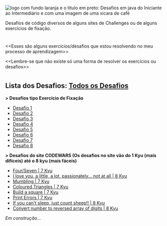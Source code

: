 ![logo com fundo laranja e o título em preto: Desafios em java do Iniciante ao Intermediário e com uma imagem de uma xicara de café](https://user-images.githubusercontent.com/77463370/201490912-bee87527-6bf1-4d6f-9e61-f82a814eca17.png)

Desafios de código diversos de alguns sites de Challenges ou de alguns exercícios de fixação.
#

<<Esses são alguns exercícios/desafios que estou resolvendo no meu processo de aprendizagem>>

<<Lembre-se que não existe só uma forma de resolver os exercícios ou desafios>>
#
## Lista dos Desafios: [Todos os Desafios](https://github.com/AyneNatal/Desafios-de-Codigo-em-JAVA-Nivel-Iniciante-a-Intermediario-/tree/main/src/desafios)


**> Desafios tipo Exercício de Fixação**
* [Desafio 1](https://github.com/AyneNatal/Desafios-de-Codigo-em-JAVA-Nivel-Iniciante-a-Intermediario-/blob/main/src/desafios/diversos/Desafio1.java)
* [Desafio 2](https://github.com/AyneNatal/Desafios-de-Codigo-em-JAVA-Nivel-Iniciante-a-Intermediario-/blob/main/src/desafios/diversos/Desafio2.java)
* [Desafio 3](https://github.com/AyneNatal/Desafios-de-Codigo-em-JAVA-Nivel-Iniciante-a-Intermediario-/blob/main/src/desafios/diversos/Desafio3.java)
* [Desafio 4](https://github.com/AyneNatal/Desafios-de-Codigo-em-JAVA-Nivel-Iniciante-a-Intermediario-/blob/main/src/desafios/diversos/Desafio4.java)
* [Desafio 5](https://github.com/AyneNatal/Desafios-de-Codigo-em-JAVA-Nivel-Iniciante-a-Intermediario-/blob/main/src/desafios/diversos/Desafio5.java)
* [Desafio 6](https://github.com/AyneNatal/Desafios-de-Codigo-em-JAVA-Nivel-Iniciante-a-Intermediario-/blob/main/src/desafios/diversos/Desafio6.java)
* [Desafio 7](https://github.com/AyneNatal/Desafios-de-Codigo-em-JAVA-Nivel-Iniciante-a-Intermediario-/blob/main/src/desafios/diversos/Desafio7.java)
* [Desafio 8](https://github.com/AyneNatal/Desafios-de-Codigo-em-JAVA-Nivel-Iniciante-a-Intermediario-/blob/main/src/desafios/diversos/Desafio8.java)


**> Desafios do site CODEWARS (Os desafios no site vão do 1 Kyu (mais difíceis) até o 8 kyu (mais fáceis)**
* [Four/Seven | 7 Kyu](https://github.com/AyneNatal/Desafios-de-Codigo-em-JAVA-Nivel-Iniciante-a-Intermediario-/blob/main/src/desafios/codewars/Codewars1.java)
* [I love you, a little, a lot, passionately... not at all | 8 Kyu](https://github.com/AyneNatal/Desafios-de-Codigo-em-JAVA-Nivel-Iniciante-a-Intermediario-/blob/main/src/desafios/codewars/Codewars2.java)
* [Mumbling | 7 Kyu](https://github.com/AyneNatal/Desafios-de-Codigo-em-JAVA-Nivel-Iniciante-a-Intermediario-/blob/main/src/desafios/codewars/Codewars3.java)
* [Coloured Triangles | 7 Kyu](https://github.com/AyneNatal/Desafios-de-Codigo-em-JAVA-Nivel-Iniciante-a-Intermediario-/blob/main/src/desafios/codewars/Codewars4.java)
* [Build a square | 7 Kyu](https://github.com/AyneNatal/Desafios-de-Codigo-em-JAVA-Nivel-Iniciante-a-Intermediario-/blob/main/src/desafios/codewars/Codewars5.java)
* [Print Errors | 7 Kyu](https://github.com/AyneNatal/Desafios-de-Codigo-em-JAVA-Nivel-Iniciante-a-Intermediario-/blob/main/src/desafios/codewars/Codewars6.java)
* [If you can't sleep, just count sheep!! | 8 Kyu](https://github.com/AyneNatal/Desafios-de-Codigo-em-JAVA-Nivel-Iniciante-a-Intermediario-/blob/main/src/desafios/codewars/Codewars7.java)
* [Convert number to reversed array of digits | 8 Kyu](https://github.com/AyneNatal/Desafios-de-Codigo-em-JAVA-Nivel-Iniciante-a-Intermediario-/blob/main/src/desafios/codewars/Codewars8.java)

*Em construção...*

